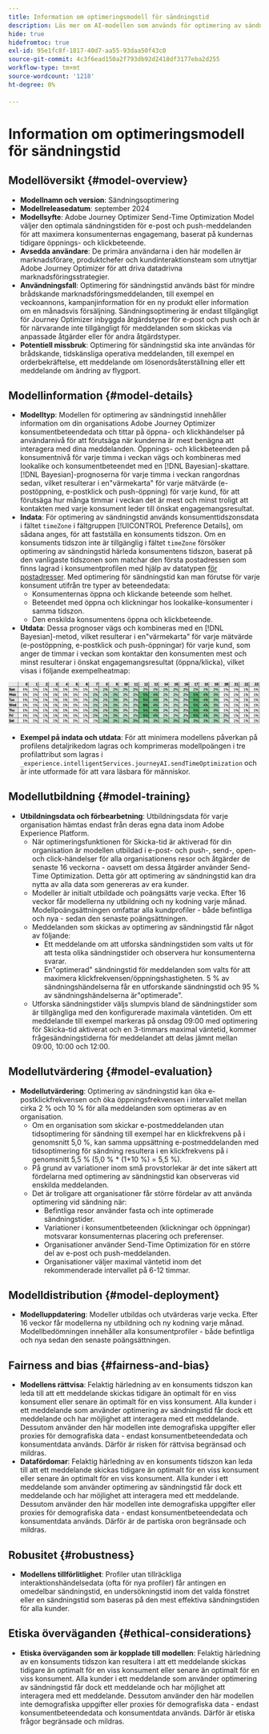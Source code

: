 ```yaml
---
title: Information om optimeringsmodell för sändningstid
description: Läs mer om AI-modellen som används för optimering av sändningstid i Adobe Journey Optimizer.
hide: true
hidefromtoc: true
exl-id: 95e1fc8f-1817-40d7-aa55-93daa50f43c0
source-git-commit: 4c3f6ead150a2f793db92d2418df3177eba2d255
workflow-type: tm+mt
source-wordcount: '1218'
ht-degree: 0%

---
```


# Information om optimeringsmodell för sändningstid

## Modellöversikt {#model-overview}

* **Modellnamn och version**: Sändningsoptimering
* **Modellreleasedatum**: september 2024
* **Modellsyfte**: Adobe Journey Optimizer Send-Time Optimization Model väljer den optimala sändningstiden för e-post och push-meddelanden för att maximera konsumenternas engagemang, baserat på kundernas tidigare öppnings- och klickbeteende.
* **Avsedda användare**: De primära användarna i den här modellen är marknadsförare, produktchefer och kundinteraktionsteam som utnyttjar Adobe Journey Optimizer för att driva datadrivna marknadsföringsstrategier.
* **Användningsfall**: Optimering för sändningstid används bäst för mindre brådskande marknadsföringsmeddelanden, till exempel en veckoannons, kampanjinformation för en ny produkt eller information om en månadsvis försäljning. Sändningsoptimering är endast tillgängligt för Journey Optimizer inbyggda åtgärdstyper för e-post och push och är för närvarande inte tillgängligt för meddelanden som skickas via anpassade åtgärder eller för andra åtgärdstyper.
* **Potentiell missbruk**: Optimering för sändningstid ska inte användas för brådskande, tidskänsliga operativa meddelanden, till exempel en orderbekräftelse, ett meddelande om lösenordsåterställning eller ett meddelande om ändring av flygport.

## Modellinformation {#model-details}

* **Modelltyp**: Modellen för optimering av sändningstid innehåller information om din organisations Adobe Journey Optimizer konsumentbeteendedata och tittar på öppna- och klickhändelser på användarnivå för att förutsäga när kunderna är mest benägna att interagera med dina meddelanden. Öppnings- och klickbeteenden på konsumentnivå för varje timma i veckan vägs och kombineras med lookalike och konsumentbeteendet med en [!DNL Bayesian]-skattare. [!DNL Bayesian]-prognoserna för varje timma i veckan rangordnas sedan, vilket resulterar i en&quot;värmekarta&quot; för varje mätvärde (e-postöppning, e-postklick och push-öppning) för varje kund, för att förutsäga hur många timmar i veckan det är mest och minst troligt att kontakten med varje konsument leder till önskat engagemangsresultat.
* **Indata**: För optimering av sändningstid används konsumenttidszonsdata i fältet `timeZone` i fältgruppen [!UICONTROL Preference Details], om sådana anges, för att fastställa en konsuments tidszon. Om en konsuments tidszon inte är tillgänglig i fältet `timeZone` försöker optimering av sändningstid härleda konsumentens tidszon, baserat på den vanligaste tidszonen som matchar den första postadressen som finns lagrad i konsumentprofilen med hjälp av datatypen [för postadresser](../../../xdm/data-types/postal-address.md). Med optimering för sändningstid kan man förutse för varje konsument utifrån tre typer av beteendedata:
   * Konsumenternas öppna och klickande beteende som helhet.
   * Beteendet med öppna och klickningar hos lookalike-konsumenter i samma tidszon.
   * Den enskilda konsumentens öppna och klickbeteende.
* **Utdata**: Dessa prognoser vägs och kombineras med en [!DNL Bayesian]-metod, vilket resulterar i en&quot;värmekarta&quot; för varje mätvärde (e-postöppning, e-postklick och push-öppningar) för varje kund, som anger de timmar i veckan som kontaktar den konsumenten mest och minst resulterar i önskat engagemangsresultat (öppna/klicka), vilket visas i följande exempelheatmap:

![Värmekartan för optimering av sändningstid.](../../images/models/send-time-optimization.png)

* **Exempel på indata och utdata**: För att minimera modellens påverkan på profilens detaljrikedom lagras och komprimeras modellpoängen i tre profilattribut som lagras i `_experience.intelligentServices.journeyAI.sendTimeOptimization` och är inte utformade för att vara läsbara för människor.

## Modellutbildning {#model-training}

* **Utbildningsdata och förbearbetning**: Utbildningsdata för varje organisation hämtas endast från deras egna data inom Adobe Experience Platform.
   * När optimeringsfunktionen för Skicka-tid är aktiverad för din organisation är modellen utbildad i e-post- och push-, send-, open- och click-händelser för alla organisationens resor och åtgärder de senaste 16 veckorna - oavsett om dessa åtgärder använder Send-Time Optimization. Detta gör att optimering av sändningstid kan dra nytta av alla data som genereras av era kunder.
   * Modeller är initialt utbildade och poängsätts varje vecka. Efter 16 veckor får modellerna ny utbildning och ny kodning varje månad. Modellpoängsättningen omfattar alla kundprofiler - både befintliga och nya - sedan den senaste poängsättningen.
   * Meddelanden som skickas av optimering av sändningstid får något av följande:
      * Ett meddelande om att utforska sändningstiden som valts ut för att testa olika sändningstider och observera hur konsumenterna svarar.
      * En&quot;optimerad&quot; sändningstid för meddelanden som valts för att maximera klickfrekvensen/öppningshastigheten. 5 % av sändningshändelserna får en utforskande sändningstid och 95 % av sändningshändelserna är&quot;optimerade&quot;.
   * Utforska sändningstider väljs slumpvis bland de sändningstider som är tillgängliga med den konfigurerade maximala väntetiden. Om ett meddelande till exempel markeras på onsdag 09:00 med optimering för Skicka-tid aktiverat och en 3-timmars maximal väntetid, kommer frågesändningstiderna för meddelandet att delas jämnt mellan 09:00, 10:00 och 12:00.

## Modellutvärdering {#model-evaluation}

* **Modellutvärdering**: Optimering av sändningstid kan öka e-postklickfrekvensen och öka öppningsfrekvensen i intervallet mellan cirka 2 % och 10 % för alla meddelanden som optimeras av en organisation.
   * Om en organisation som skickar e-postmeddelanden utan tidsoptimering för sändning till exempel har en klickfrekvens på i genomsnitt 5,0 %, kan samma uppsättning e-postmeddelanden med tidsoptimering för sändning resultera i en klickfrekvens på i genomsnitt 5,5 % (5,0 % * (1+10 %) = 5,5 %).
   * På grund av variationer inom små provstorlekar är det inte säkert att fördelarna med optimering av sändningstid kan observeras vid enskilda meddelanden.
   * Det är troligare att organisationer får större fördelar av att använda optimering vid sändning när:
      * Befintliga resor använder fasta och inte optimerade sändningstider.
      * Variationer i konsumentbeteenden (klickningar och öppningar) motsvarar konsumenternas placering och preferenser.
      * Organisationer använder Send-Time Optimization för en större del av e-post och push-meddelanden.
      * Organisationer väljer maximal väntetid inom det rekommenderade intervallet på 6-12 timmar.

## Modelldistribution {#model-deployment}

* **Modelluppdatering**: Modeller utbildas och utvärderas varje vecka. Efter 16 veckor får modellerna ny utbildning och ny kodning varje månad. Modellbedömningen innehåller alla konsumentprofiler - både befintliga och nya sedan den senaste poängsättningen.

## Fairness and bias {#fairness-and-bias}

* **Modellens rättvisa**: Felaktig härledning av en konsuments tidszon kan leda till att ett meddelande skickas tidigare än optimalt för en viss konsument eller senare än optimalt för en viss konsument. Alla kunder i ett meddelande som använder optimering av sändningstid får dock ett meddelande och har möjlighet att interagera med ett meddelande. Dessutom använder den här modellen inte demografiska uppgifter eller proxies för demografiska data - endast konsumentbeteendedata och konsumentdata används. Därför är risken för rättvisa begränsad och mildras.
* **Datafördomar**: Felaktig härledning av en konsuments tidszon kan leda till att ett meddelande skickas tidigare än optimalt för en viss konsument eller senare än optimalt för en viss konsument. Alla kunder i ett meddelande som använder optimering av sändningstid får dock ett meddelande och har möjlighet att interagera med ett meddelande. Dessutom använder den här modellen inte demografiska uppgifter eller proxies för demografiska data - endast konsumentbeteendedata och konsumentdata används. Därför är de partiska oron begränsade och mildras.

## Robusitet {#robustness}

* **Modellens tillförlitlighet**: Profiler utan tillräckliga interaktionshändelsedata (ofta för nya profiler) får antingen en omedelbar sändningstid, en undersökningstid inom det valda fönstret eller en sändningstid som baseras på den mest effektiva sändningstiden för alla kunder.

## Etiska överväganden {#ethical-considerations}

* **Etiska överväganden som är kopplade till modellen**: Felaktig härledning av en konsuments tidszon kan resultera i att ett meddelande skickas tidigare än optimalt för en viss konsument eller senare än optimalt för en viss konsument. Alla kunder i ett meddelande som använder optimering av sändningstid får dock ett meddelande och har möjlighet att interagera med ett meddelande. Dessutom använder den här modellen inte demografiska uppgifter eller proxies för demografiska data - endast konsumentbeteendedata och konsumentdata används. Därför är etiska frågor begränsade och mildras.